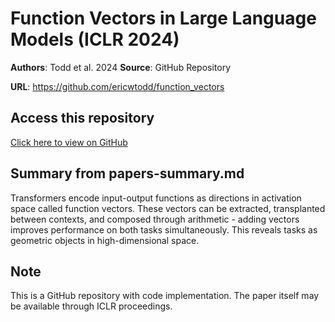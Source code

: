# Function Vectors in Large Language Models (ICLR 2024)

**Authors**: Todd et al. 2024
**Source**: GitHub Repository

**URL**: https://github.com/ericwtodd/function_vectors

## Access this repository

[Click here to view on GitHub](https://github.com/ericwtodd/function_vectors)

## Summary from papers-summary.md

Transformers encode input-output functions as directions in activation space called function vectors. These vectors can be extracted, transplanted between contexts, and composed through arithmetic - adding vectors improves performance on both tasks simultaneously. This reveals tasks as geometric objects in high-dimensional space.

## Note

This is a GitHub repository with code implementation. The paper itself may be available through ICLR proceedings.